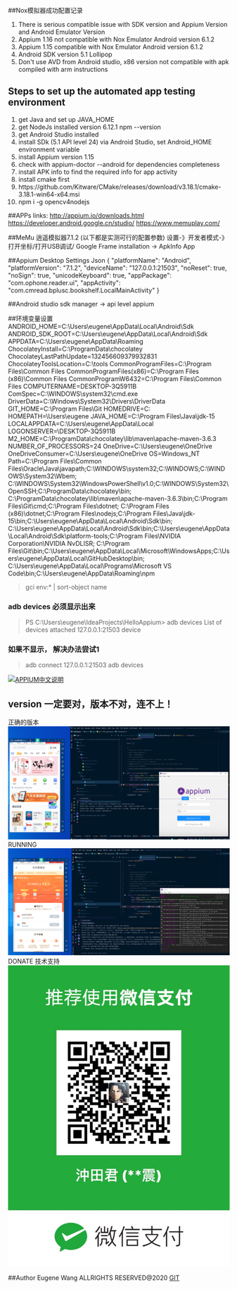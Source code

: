 ##Nox模拟器成功配置记录
<ol>
 <li>There is serious compatible issue with SDK version and Appium Version and Android Emulator Version</li>
 <li>Appium 1.16 not compatible with Nox Emulator Android version 6.1.2</li>
 <li>Appium 1.15 compatible with Nox Emulator Android version 6.1.2</li>
 <li>Android SDK version 5.1 Lollipop</li>
 <li>Don't use AVD from Android studio, x86 version not compatible with apk compiled with arm instructions</li>
</ol>
 
## Steps to set up the automated app testing environment
<ol>
<li>get Java and set up JAVA_HOME</li>
<li>get NodeJs installed version 6.12.1 npm --version</li>
<li>get Android Studio installed </li>
<li>install SDk (5.1 API level 24) via Android Studio, set Android_HOME environment variable</li>
<li>install Appium version 1.15</li>
<li>check with appium-doctor --android for dependencies completeness</li>
<li>install APK info to find the required info for app activity </li>
<li>install cmake first </li>
<li>https://github.com/Kitware/CMake/releases/download/v3.18.1/cmake-3.18.1-win64-x64.msi</li>
<li>npm i -g opencv4nodejs</li>
</ol>

##APPs links:
http://appium.io/downloads.html
https://developer.android.google.cn/studio/
https://www.memuplay.com/

##MeMu 逍遥模拟器7.1.2 (以下都是实测可行的配置参数)
设置-》开发者模式-》打开坐标/打开USB调试/ 
Google Frame installation -> ApkInfo App

##Appium Desktop Settings Json
{
  "platformName": "Android",
  "platformVersion": "7.1.2",
  "deviceName": "127.0.0.1:21503",
  "noReset": true,
  "noSign": true,
  "unicodeKeyboard": true,
  "appPackage": "com.ophone.reader.ui",
  "appActivity": "com.cmread.bplusc.bookshelf.LocalMainActivity"
}

##Android studio
sdk manager -> api level
appium

##环境变量设置 
ANDROID_HOME=C:\Users\eugene\AppData\Local\Android\Sdk
ANDROID_SDK_ROOT=C:\Users\eugene\AppData\Local\Android\Sdk
APPDATA=C:\Users\eugene\AppData\Roaming
ChocolateyInstall=C:\ProgramData\chocolatey
ChocolateyLastPathUpdate=132456609379932831
ChocolateyToolsLocation=C:\tools
CommonProgramFiles=C:\Program Files\Common Files
CommonProgramFiles(x86)=C:\Program Files (x86)\Common Files
CommonProgramW6432=C:\Program Files\Common Files
COMPUTERNAME=DESKTOP-3Q5911B
ComSpec=C:\WINDOWS\system32\cmd.exe
DriverData=C:\Windows\System32\Drivers\DriverData
GIT_HOME=C:\Program Files\Git
HOMEDRIVE=C:
HOMEPATH=\Users\eugene
JAVA_HOME=C:\Program Files\Java\jdk-15
LOCALAPPDATA=C:\Users\eugene\AppData\Local
LOGONSERVER=\\DESKTOP-3Q5911B
M2_HOME=C:\ProgramData\chocolatey\lib\maven\apache-maven-3.6.3
NUMBER_OF_PROCESSORS=24
OneDrive=C:\Users\eugene\OneDrive
OneDriveConsumer=C:\Users\eugene\OneDrive
OS=Windows_NT
Path=C:\Program Files\Common Files\Oracle\Java\javapath;C:\WINDOWS\system32;C:\WINDOWS;C:\WINDOWS\System32\Wbem;
C:\WINDOWS\System32\WindowsPowerShell\v1.0\;C:\WINDOWS\System32\OpenSSH\;C:\ProgramData\chocolatey\bin;
C:\ProgramData\chocolatey\lib\maven\apache-maven-3.6.3\bin;C:\Program Files\Git\cmd;C:\Program Files\dotnet\;
C:\Program Files (x86)\dotnet\;C:\Program Files\nodejs\;C:\Program Files\Java\jdk-15\bin;C:\Users\eugene\AppData\Local\Android\Sdk\bin;
C:\Users\eugene\AppData\Local\Android\Sdk\bin;C:\Users\eugene\AppData\Local\Android\Sdk\platform-tools;C:\Program Files\NVIDIA Corporation\NVIDIA NvDLISR;
C:\Program Files\Git\bin;C:\Users\eugene\AppData\Local\Microsoft\WindowsApps;C:\Users\eugene\AppData\Local\GitHubDesktop\bin;
C:\Users\eugene\AppData\Local\Programs\Microsoft VS Code\bin;C:\Users\eugene\AppData\Roaming\npm
> gci env:* | sort-object name

### adb devices 必须显示出来
> PS C:\Users\eugene\IdeaProjects\HelloAppium> adb devices
List of devices attached
127.0.0.1:21503 device

### 如果不显示， 解决办法尝试1
>adb connect 127.0.0.1:21503
>adb devices


[![APPIUM中文说明](http://img.youtube.com/vi/OC8W_7TvzAU/0.jpg)](https://www.youtube.com/watch?v=OC8W_7TvzAU&t=119s&ab_channel=YuzhenWang)





















## version 一定要对，版本不对，连不上！
正确的版本
![alt text](markdown/version.png "测试成功")
RUNNING
![logo](markdown/running.png)
DONATE 技术支持
![MONEY](markdown/wechatpay.jpg)


##Author 
Eugene Wang ALLRIGHTS RESERVED@2020
[GIT](https://github.com/sail456852/HelloAppium)
